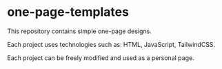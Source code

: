 # one-page-templates

This repository contains simple one-page designs.

Each project uses technologies such as: HTML, JavaScript, TailwindCSS.

Each project can be freely modified and used as a personal page.